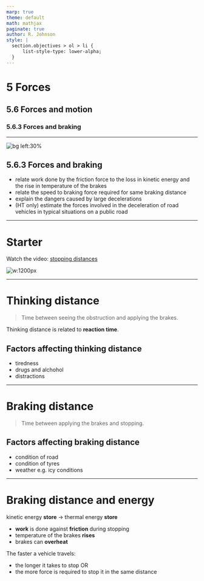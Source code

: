 ```yaml
---
marp: true
theme: default
math: mathjax
paginate: true
author: R. Johnson
style: |
  section.objectives > ol > li {
      list-style-type: lower-alpha;
  }
---
```


# 5 Forces
## 5.6 Forces and motion
### 5.6.3 Forces and braking

---

<!-- _class: objectives -->

![bg left:30%](https://images.unsplash.com/photo-1492962827063-e5ea0d8c01f5?ixlib=rb-4.0.3&ixid=MnwxMjA3fDB8MHxwaG90by1wYWdlfHx8fGVufDB8fHx8&auto=format&fit=crop&w=2121&q=80)
## 5.6.3 Forces and braking

- relate work done by the friction force to the loss in kinetic energy and the rise in temperature of the brakes
- relate the speed to braking force required for same braking distance
- explain the dangers caused by large decelerations
- (HT only) estimate the forces involved in the deceleration of road vehicles in typical situations on a public road

---

# Starter

Watch the video: [stopping distances](https://www.youtube.com/watch?v=lWmEbbPlQ_c)

![w:1200px](http://www.thedrivingtests.co.uk/images/distances.jpg)

---

# Thinking distance
> Time between seeing the obstruction and applying the brakes.

Thinking distance is related to **reaction time**.

## Factors affecting thinking distance
* tiredness
* drugs and alchohol
* distractions

---
# Braking distance
> Time between applying the brakes and stopping.

## Factors affecting braking distance
* condition of road
* condition of tyres
* weather e.g. icy conditions

---

# Braking distance and energy

kinetic energy **store** $\rightarrow$ thermal energy **store**

- **work** is done against **friction** during stopping
- temperature of the brakes **rises**
- brakes can **overheat**

The faster a vehicle travels:
- the longer it takes to stop OR
- the more force is required to stop it in the same distance

